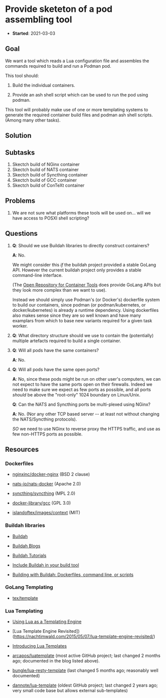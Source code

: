 # Provide sketeton of a pod assembling tool

- **Started**: 2021-03-03

## Goal

We want a tool which reads a Lua configuration file and assembles the 
commands required to build and run a Podman pod. 

This tool should:

1. Build the individual containers.

2. Provide an ash shell script which can be used to run the pod using 
   podman. 

This tool will probably make use of one or more templating systems to 
generate the required container build files and podman ash shell scripts. 
(Among many other tasks). 

## Solution

## Subtasks

1. Skectch build of NGinx container
2. Skectch build of NATS container
3. Skectch build of Syncthing container
4. Skectch build of GCC container
5. Skectch build of ConTeXt container

## Problems

1. We are not sure what platforms these tools will be used on... will we 
   have access to POSXI shell scripting? 

## Questions

1. **Q**: Should we use Buildah libraries to directly construct containers?

   **A**: No.

   We might consider this *if* the buildah project provided a 
   stable GoLang API. However the current buildah project only provides a 
   stable command-line interface.

   (The [Open Repository for Container Tools](https://github.com/containers)
   does provide GoLang APIs but they look more complex than we want to use). 

   Instead we should simply use Podman's (or Docker's) dockerfile system 
   to build our containers, since podman (or podman/kubernetes, or 
   docker/kubernetes) is already a runtime dependency. Using dockerfiles 
   also makes sense since they are so well known and have many examplars 
   from which to base new variants required for a given task worker. 

2. **Q**: What directory structure should we use to contain the 
   (potentially) multiple artefacts required to build a single container. 

3. **Q**: Will all pods have the same containers?

   **A**: No.

4. **Q**: Will all pods have the same open ports?

   **A**: No, since these pods might be run on other user's computers, we 
   can not expect to have the same ports open on their firewalls. Indeed 
   we need to make sure we expect as few ports as possible, and all ports 
   *should* be above the "root-only" 1024 boundary on Linux/Unix. 

   **Q**: Can the NATS and Syncthing ports be multi-plexed using NGinx?

   **A**: No. (Nor any other TCP based server -- at least not without 
   changing the NATS/Syncthing protocols). 

   *SO* we need to use NGinx to reverse proxy the HTTPS traffic, and use 
   as few non-HTTPS ports as possible. 

## Resources

### Dockerfiles

- [nginxinc/docker-nginx](https://github.com/nginxinc/docker-nginx) (BSD 2 clause)

- [nats-io/nats-docker](https://github.com/nats-io/nats-docker) (Apache 2.0)

- [syncthing/syncthing](https://github.com/syncthing/syncthing) (MPL 2.0)

- [docker-library/gcc](https://github.com/docker-library/gcc) (GPL 3.0)

- [islandoftex/images/context](https://gitlab.com/islandoftex/images/context) (MIT)

### Buildah libraries

- [Buildah](https://buildah.io/)

- [Buildah Blogs](https://buildah.io/blogs/)

- [Buildah Tutorials](https://github.com/containers/buildah/tree/master/docs/tutorials)

- [Include Buildah in your build tool](https://github.com/containers/buildah/blob/master/docs/tutorials/04-include-in-your-build-tool.md)

- [Building with Buildah: Dockerfiles, command line, or scripts](https://www.redhat.com/sysadmin/building-buildah)

### GoLang Templating

- [tex/template](https://golang.org/pkg/text/template/)

### Lua Templating

- [Using Lua as a Templating Engine](https://nachtimwald.com/2014/08/06/using-lua-as-a-templating-engine/)

- [Lua Template Engine Revisited])(https://nachtimwald.com/2015/05/07/lua-template-engine-revisited/)

- [Introducing Lua Templates](http://lua.space/webdev/introducing-lua-templates)

- [arcapos/luatemplate](https://github.com/arcapos/luatemplate) (most 
  active GitHub project; last changed 2 months ago; documented in the blog 
  listed above). 

- [bungle/lua-resty-template](https://github.com/bungle/lua-resty-template) 
  (last changed 5 months ago; reasonably well documented) 

- [dannote/lua-template](https://github.com/dannote/lua-template/) (oldest 
  GitHub project; last changed 2 years ago; very small code base but 
  allows external sub-templates) 
